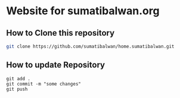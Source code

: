 # Website for sumatibalwan.org

## How to Clone this repository

```bash
git clone https://github.com/sumatibalwan/home.sumatibalwan.git
```

## How to update Repository

```
git add .
git commit -m "some changes"
git push
````

